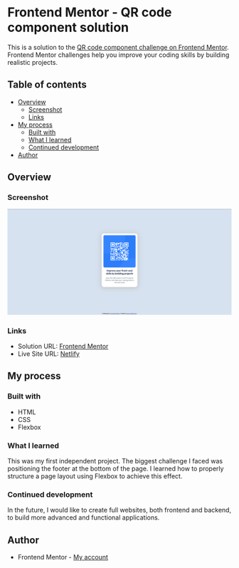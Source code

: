 # Frontend Mentor - QR code component solution

This is a solution to the [QR code component challenge on Frontend Mentor](https://www.frontendmentor.io/challenges/qr-code-component-iux_sIO_H). Frontend Mentor challenges help you improve your coding skills by building realistic projects.

## Table of contents

- [Overview](#overview)
  - [Screenshot](#screenshot)
  - [Links](#links)
- [My process](#my-process)
  - [Built with](#built-with)
  - [What I learned](#what-i-learned)
  - [Continued development](#continued-development)
- [Author](#author)

## Overview

### Screenshot

![](./final-screenshot.png)

### Links

- Solution URL: [Frontend Mentor](https://www.frontendmentor.io/solutions/qrcode-page-using-flexbox-s3yBPa2w4r)
- Live Site URL: [Netlify](https://dreamy-raindrop-ecd0b4.netlify.app/)

## My process

### Built with

- HTML
- CSS
- Flexbox

### What I learned

This was my first independent project. The biggest challenge I faced was positioning the footer at the bottom of the page. I learned how to properly structure a page layout using Flexbox to achieve this effect.

### Continued development

In the future, I would like to create full websites, both frontend and backend, to build more advanced and functional applications.

## Author

- Frontend Mentor - [My account](https://www.frontendmentor.io/profile/PiQa050502)
